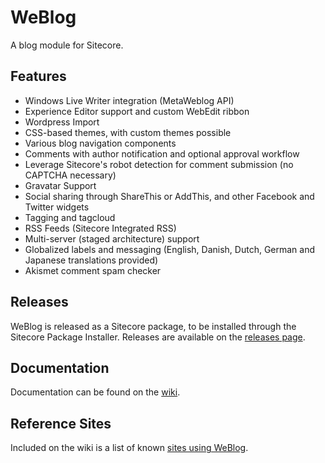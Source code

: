 # WeBlog #

A blog module for Sitecore.

## Features ##

- Windows Live Writer integration (MetaWeblog API)
- Experience Editor support and custom WebEdit ribbon
- Wordpress Import
- CSS-based themes, with custom themes possible
- Various blog navigation components
- Comments with author notification and optional approval workflow
- Leverage Sitecore's robot detection for comment submission (no CAPTCHA necessary)
- Gravatar Support
- Social sharing through ShareThis or AddThis, and other Facebook and Twitter widgets
- Tagging and tagcloud
- RSS Feeds (Sitecore Integrated RSS)
- Multi-server (staged architecture) support
- Globalized labels and messaging (English, Danish, Dutch, German and Japanese translations provided)
- Akismet comment spam checker

## Releases ##

WeBlog is released as a Sitecore package, to be installed through the Sitecore Package Installer. Releases are available on the [releases page](https://github.com/WeTeam/WeBlog/releases).

## Documentation ##

Documentation can be found on the [wiki](https://github.com/WeTeam/WeBlog/wiki).

## Reference Sites ##

Included on the wiki is a list of known [sites using WeBlog](https://github.com/WeTeam/WeBlog/wiki/Sites-Running-WeBlog).
